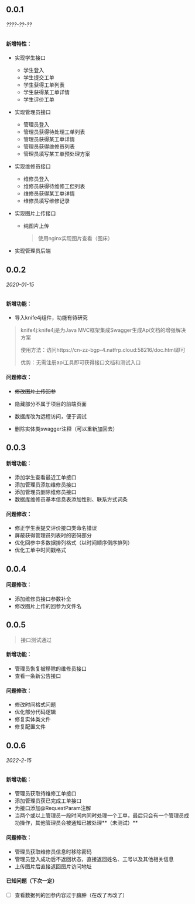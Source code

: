 ## 0.0.1

###### ????-??-??

#### 新增特性：

- 实现学生接口

  - 学生登入
  - 学生提交工单
  - 学生获得工单列表
  - 学生获得某工单详情
  - 学生评价工单

- 实现管理员接口

  - 管理员登入
  - 管理员获得待处理工单列表
  - 管理员获得某工单详情
  - 管理员获得维修员列表
  - 管理员填写某工单预处理方案

- 实现维修员接口

  - 维修员登入
  - 维修员获得待维修工但列表
  - 维修员获得某工单详情
  - 维修员填写维修记录

- 实现图片上传接口

  - 纯图片上传

    > 使用nginx实现图片查看（图床）

- 实现管理员后端

## 0.0.2

###### 2020-01-15

#### 新增功能：

- 导入knife4j组件，功能有待研究

> knife4j:knife4j是为Java MVC框架集成Swagger生成Api文档的增强解决方案
>
> 使用方法：访问https://cn-zz-bgp-4.natfrp.cloud:58216/doc.html即可
>
> 优势：无需注册api工具即可获得接口文档和测试入口

#### 问题修改：

- ~~修改图片上传回参~~

- 隐藏部分不属于项目的前端页面
- 数据库改为远程访问，便于调试
- 删除实体类swagger注释（可以重新加回去）

## 0.0.3

#### 新增功能：

- 添加学生查看最近工单接口
- 添加管理员添加维修员接口
- 添加管理员删除维修员接口
- 数据库维修员基本信息表添加性别、联系方式词条

#### 问题修改：

- 修正学生表提交评价接口类命名错误
- 屏蔽获得管理员列表时的密码部分
- 优化回参中多数据排列格式（以时间顺序倒序排列）
- 优化工单中时间戳格式

## 0.0.4

#### 问题修改：

- 添加维修员接口参数补全
- 修改图片上传的回参为文件名

## 0.0.5

> 接口测试通过

#### 新增功能：

- 管理员恢复被移除的维修员接口
- 查看一条新公告接口

#### 问题修改：

- 修改时间格式问题
- 优化部分代码逻辑
- 修复实体类文件
- 修复配置文件

## 0.0.6

###### 2022-2-15

#### 新增功能：

- 管理员获取待维修工单接口
- 添加管理员获已完成工单接口
- 为接口添加@RequestParam注解
- 当两个或以上管理员一段时间内同时处理一个工单，最后只会有一个管理员成功操作，其他管理员会被通知已被处理**（未测试）**

#### 问题修改：

- 管理员获取维修员信息时移除密码
- 管理员登入成功后不返回状态，直接返回姓名、工号以及其他相关信息
- 上传图片后直接返回图片访问地址

#### 已知问题（下次一定）

- [ ] 查看数据列的回参内容过于臃肿（在改了再改了）
